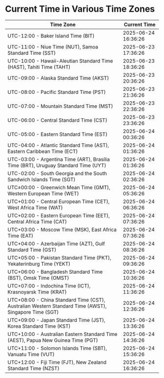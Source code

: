 # Current Time in Various Time Zones

| Time Zone | Current Time |
|-----------|--------------|
| UTC-12:00 - Baker Island Time (BIT) | 2025-06-24 16:36:26 |
| UTC-11:00 - Niue Time (NUT), Samoa Standard Time (SST) | 2025-06-23 17:36:26 |
| UTC-10:00 - Hawaii-Aleutian Standard Time (HAST), Tahiti Time (TAHT) | 2025-06-23 18:36:26 |
| UTC-09:00 - Alaska Standard Time (AKST) | 2025-06-23 20:36:26 |
| UTC-08:00 - Pacific Standard Time (PST) | 2025-06-23 21:36:26 |
| UTC-07:00 - Mountain Standard Time (MST) | 2025-06-23 22:36:26 |
| UTC-06:00 - Central Standard Time (CST) | 2025-06-23 23:36:26 |
| UTC-05:00 - Eastern Standard Time (EST) | 2025-06-24 00:36:26 |
| UTC-04:00 - Atlantic Standard Time (AST), Eastern Caribbean Time (ECT) | 2025-06-24 01:36:26 |
| UTC-03:00 - Argentina Time (ART), Brasília Time (BRT), Uruguay Standard Time (UYT) | 2025-06-24 01:36:26 |
| UTC-02:00 - South Georgia and the South Sandwich Islands Time (SGT) | 2025-06-24 02:36:26 |
| UTC±00:00 - Greenwich Mean Time (GMT), Western European Time (WET) | 2025-06-24 05:36:26 |
| UTC+01:00 - Central European Time (CET), West Africa Time (WAT) | 2025-06-24 06:36:26 |
| UTC+02:00 - Eastern European Time (EET), Central Africa Time (CAT) | 2025-06-24 07:36:26 |
| UTC+03:00 - Moscow Time (MSK), East Africa Time (EAT) | 2025-06-24 07:36:26 |
| UTC+04:00 - Azerbaijan Time (AZT), Gulf Standard Time (GST) | 2025-06-24 08:36:26 |
| UTC+05:00 - Pakistan Standard Time (PKT), Yekaterinburg Time (YEKT) | 2025-06-24 09:36:26 |
| UTC+06:00 - Bangladesh Standard Time (BST), Omsk Time (OMST) | 2025-06-24 10:36:26 |
| UTC+07:00 - Indochina Time (ICT), Krasnoyarsk Time (KRAT) | 2025-06-24 11:36:26 |
| UTC+08:00 - China Standard Time (CST), Australian Western Standard Time (AWST), Singapore Time (SGT) | 2025-06-24 12:36:26 |
| UTC+09:00 - Japan Standard Time (JST), Korea Standard Time (KST) | 2025-06-24 13:36:26 |
| UTC+10:00 - Australian Eastern Standard Time (AEST), Papua New Guinea Time (PGT) | 2025-06-24 14:36:26 |
| UTC+11:00 - Solomon Islands Time (SBT), Vanuatu Time (VUT) | 2025-06-24 15:36:26 |
| UTC+12:00 - Fiji Time (FJT), New Zealand Standard Time (NZST) | 2025-06-24 16:36:26 |
